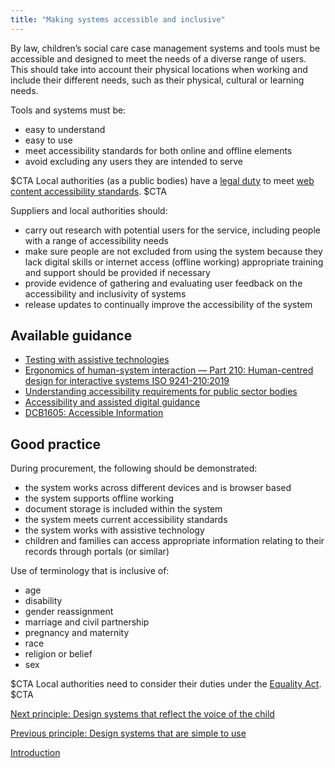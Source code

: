 ```yaml
---
title: "Making systems accessible and inclusive"
---
```


By law, children’s social care case management systems and tools must be accessible and designed to meet the needs of a diverse range of users. This should take into account their physical locations when working and include their different needs, such as their physical, cultural or learning needs. 

Tools and systems must be:

* easy to understand
* easy to use
* meet accessibility standards for both online and offline elements
* avoid excluding any users they are intended to serve

$CTA
Local authorities (as a public bodies) have a [legal duty](https://www.legislation.gov.uk/uksi/2018/852/contents/made) to meet [web content accessibility standards](https://www.w3.org/WAI/WCAG2AA-Conformance). 
$CTA

Suppliers and local authorities should:

* carry out research with potential users for the service, including people with a range of accessibility needs
* make sure people are not excluded from using the system because they lack digital skills or internet access (offline working) appropriate training and support should be provided if necessary 
* provide evidence of gathering and evaluating user feedback on the accessibility and inclusivity of systems
* release updates to continually improve the accessibility of the system

## Available guidance

* [Testing with assistive technologies](https://www.gov.uk/service-manual/technology/testing-with-assistive-technologies)
* [Ergonomics of human-system interaction — Part 210: Human-centred design for interactive systems ISO 9241-210:2019](https://www.iso.org/standard/77520.html)
* [Understanding accessibility requirements for public sector bodies](https://www.gov.uk/guidance/accessibility-requirements-for-public-sector-websites-and-apps)
* [Accessibility and assisted digital guidance](https://www.gov.uk/service-manual/helping-people-to-use-your-service/making-your-service-accessible-an-introduction)
* [DCB1605: Accessible Information](https://digital.nhs.uk/data-and-information/information-standards/information-standards-and-data-collections-including-extractions/publications-and-notifications/standards-and-collections/dcb1605-accessible-information)

## Good practice

During procurement, the following should be demonstrated:

* the system works across different devices and is browser based
* the system supports offline working
* document storage is included within the system
* the system meets current accessibility standards 
* the system works with assistive technology
* children and families can access appropriate information relating to their records through portals (or similar)

Use of terminology that is inclusive of:

* age
* disability
* gender reassignment
* marriage and civil partnership
* pregnancy and maternity
* race
* religion or belief
* sex

$CTA
Local authorities need to consider their duties under the [Equality Act](https://www.legislation.gov.uk/ukpga/2010/15/contents).
$CTA

[Next principle: Design systems that reflect the voice of the child](/principle-5)

[Previous principle: Design systems that are simple to use](/principle-3)

[Introduction](/index)
